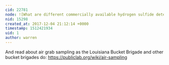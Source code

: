 ```yaml
---
cid: 22781
node: ![What are different commercially available hydrogen sulfide detection methods?](../notes/warren/12-04-2017/what-are-different-commercially-available-hydrogen-sulfide-detection-methods)
nid: 15298
created_at: 2017-12-04 21:12:14 +0000
timestamp: 1512421934
uid: 1
author: warren
---
```


And read about air grab sampling as the Louisiana Bucket Brigade and other bucket brigades do: https://publiclab.org/wiki/air-sampling